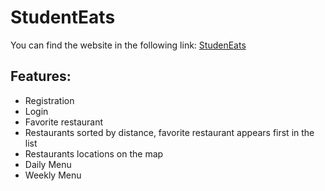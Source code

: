 # StudentEats

You can find the website in the following link: [StudenEats](https://users.metropolia.fi/~arttuvo/studenteats/)

## Features:

- Registration
- Login
- Favorite restaurant
- Restaurants sorted by distance, favorite restaurant appears first in the list
- Restaurants locations on the map
- Daily Menu
- Weekly Menu
